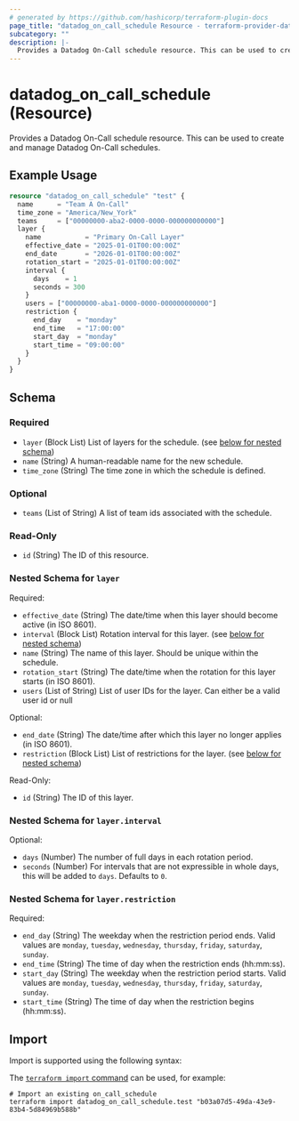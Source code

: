 ```yaml
---
# generated by https://github.com/hashicorp/terraform-plugin-docs
page_title: "datadog_on_call_schedule Resource - terraform-provider-datadog"
subcategory: ""
description: |-
  Provides a Datadog On-Call schedule resource. This can be used to create and manage Datadog On-Call schedules.
---
```


# datadog_on_call_schedule (Resource)

Provides a Datadog On-Call schedule resource. This can be used to create and manage Datadog On-Call schedules.

## Example Usage

```terraform
resource "datadog_on_call_schedule" "test" {
  name      = "Team A On-Call"
  time_zone = "America/New_York"
  teams     = ["00000000-aba2-0000-0000-000000000000"]
  layer {
    name           = "Primary On-Call Layer"
    effective_date = "2025-01-01T00:00:00Z"
    end_date       = "2026-01-01T00:00:00Z"
    rotation_start = "2025-01-01T00:00:00Z"
    interval {
      days    = 1
      seconds = 300
    }
    users = ["00000000-aba1-0000-0000-000000000000"]
    restriction {
      end_day    = "monday"
      end_time   = "17:00:00"
      start_day  = "monday"
      start_time = "09:00:00"
    }
  }
}
```

<!-- schema generated by tfplugindocs -->
## Schema

### Required

- `layer` (Block List) List of layers for the schedule. (see [below for nested schema](#nestedblock--layer))
- `name` (String) A human-readable name for the new schedule.
- `time_zone` (String) The time zone in which the schedule is defined.

### Optional

- `teams` (List of String) A list of team ids associated with the schedule.

### Read-Only

- `id` (String) The ID of this resource.

<a id="nestedblock--layer"></a>
### Nested Schema for `layer`

Required:

- `effective_date` (String) The date/time when this layer should become active (in ISO 8601).
- `interval` (Block List) Rotation interval for this layer. (see [below for nested schema](#nestedblock--layer--interval))
- `name` (String) The name of this layer. Should be unique within the schedule.
- `rotation_start` (String) The date/time when the rotation for this layer starts (in ISO 8601).
- `users` (List of String) List of user IDs for the layer. Can either be a valid user id or null

Optional:

- `end_date` (String) The date/time after which this layer no longer applies (in ISO 8601).
- `restriction` (Block List) List of restrictions for the layer. (see [below for nested schema](#nestedblock--layer--restriction))

Read-Only:

- `id` (String) The ID of this layer.

<a id="nestedblock--layer--interval"></a>
### Nested Schema for `layer.interval`

Optional:

- `days` (Number) The number of full days in each rotation period.
- `seconds` (Number) For intervals that are not expressible in whole days, this will be added to `days`. Defaults to `0`.


<a id="nestedblock--layer--restriction"></a>
### Nested Schema for `layer.restriction`

Required:

- `end_day` (String) The weekday when the restriction period ends. Valid values are `monday`, `tuesday`, `wednesday`, `thursday`, `friday`, `saturday`, `sunday`.
- `end_time` (String) The time of day when the restriction ends (hh:mm:ss).
- `start_day` (String) The weekday when the restriction period starts. Valid values are `monday`, `tuesday`, `wednesday`, `thursday`, `friday`, `saturday`, `sunday`.
- `start_time` (String) The time of day when the restriction begins (hh:mm:ss).

## Import

Import is supported using the following syntax:

The [`terraform import` command](https://developer.hashicorp.com/terraform/cli/commands/import) can be used, for example:

```shell
# Import an existing on_call_schedule
terraform import datadog_on_call_schedule.test "b03a07d5-49da-43e9-83b4-5d84969b588b"
```
